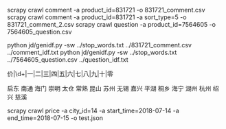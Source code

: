 scrapy crawl comment -a product_id=831721 -o 831721_comment.csv
scrapy crawl comment -a product_id=831721 -a sort_type=5 -o 831721_comment_2.csv
scrapy crawl question -a product_id=7564605 -o 7564605_question.csv

python jd/genidf.py -sw ../stop_words.txt ../831721_comment.csv ../comment_idf.txt
python jd/genidf.py -sw ../stop_words.txt ../7564605_question.csv ../question_idf.txt


价|\d+|一|二|三|四|五|六|七|八|九|十|零

启东
南通
海门
崇明
太仓
常熟
昆山
苏州
无锡
嘉兴
平湖
桐乡
海宁
湖州
杭州
绍兴
慈溪

scrapy crawl price -a city_id=14 -a start_time=2018-07-14 -a end_time=2018-07-15 -o test.json
